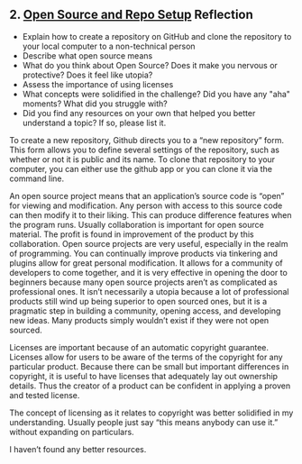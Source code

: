 ## 2. [Open Source and Repo Setup](2_set_up_repo/readme.md) Reflection

* Explain how to create a repository on GitHub and clone the repository to your local computer to a non-technical person
* Describe what open source means
* What do you think about Open Source? Does it make you nervous or protective? Does it feel like utopia?
* Assess the importance of using licenses
* What concepts were solidified in the challenge? Did you have any "aha" moments? What did you struggle with?
* Did you find any resources on your own that helped you better understand a topic? If so, please list it.

To create a new repository, Github directs you to a “new repository” form. This form allows you to define several settings of the repository, such as whether or not it is public and its name.  To clone that repository to your computer, you can either use the github app or you can clone it via the command line. 

An open source project means that an application’s source code is “open” for viewing and modification.  Any person with access to this source code can then modify it to their liking. This can produce difference features when the program runs. Usually collaboration is important for open source material. The profit is found in improvement of the product by this collaboration. Open source projects are very useful, especially in the realm of programming. You can continually improve products via tinkering and plugins allow for great personal modification. It allows for a community of developers to come together, and it is very effective in opening the door to beginners because many open source projects aren’t as complicated as professional ones. It isn’t necessarily a utopia because a lot of professional products still wind up being superior to open sourced ones, but it is a pragmatic step in building a community, opening access, and developing new ideas. Many products simply wouldn’t exist if they were not open sourced. 

Licenses are important because of an automatic copyright guarantee. Licenses allow for users to be aware of the terms of the copyright for any particular product. Because there can be small but important differences in copyright, it is useful to have licenses that adequately lay out ownership details. Thus the creator of a product can be confident in applying a proven and tested license. 

The concept of licensing as it relates to copyright was better solidified in my understanding. Usually people just say “this means anybody can use it.” without expanding on particulars. 

I haven’t found any better resources. 

